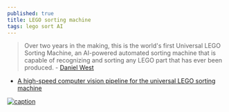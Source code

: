```yaml
---
published: true
title: LEGO sorting machine
tags: lego sort AI
---
```

> Over two years in the making, this is the world's first Universal LEGO Sorting Machine, an AI-powered automated sorting machine that is capable of recognizing and sorting any LEGO part that has ever been produced. - [Daniel West](https://www.youtube.com/watch?v=04JkdHEX3Yk)

- [A high-speed computer vision pipeline for the universal LEGO sorting machine](https://towardsdatascience.com/a-high-speed-computer-vision-pipeline-for-the-universal-lego-sorting-machine-253f5a690ef4)

[![caption](https://img.youtube.com/vi/04JkdHEX3Yk/0.jpg)](https://www.youtube.com/watch?v=04JkdHEX3Yk)
